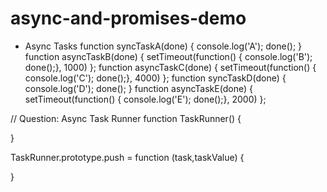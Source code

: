 # async-and-promises-demo

* Async Tasks
function syncTaskA(done) { console.log('A'); done(); }
function asyncTaskB(done) { setTimeout(function() { console.log('B'); done();}, 1000) };
function asyncTaskC(done) { setTimeout(function() { console.log('C'); done();}, 4000) };
function syncTaskD(done) { console.log('D'); done(); }
function asyncTaskE(done) { setTimeout(function() { console.log('E'); done();}, 2000) };

// Question: Async Task Runner
function TaskRunner() {

}

TaskRunner.prototype.push = function (task,taskValue) {

}
